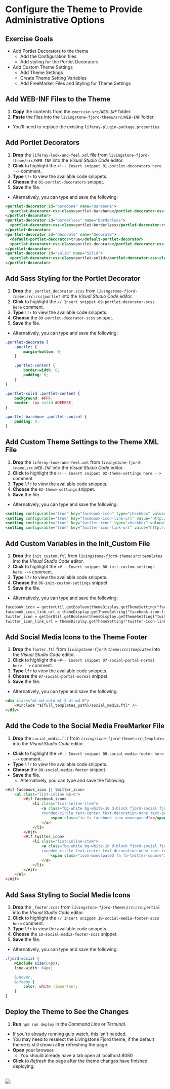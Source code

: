 # Configure the Theme to Provide Administrative Options

<div class="ahead">

## Exercise Goals

* Add Portlet Decorators to the theme
  * Add the Configuration files
  * Add styling for the Portlet Decorators
* Add Custom Theme Settings
  * Add Theme Settings
  * Create Theme Setting Variables
  * Add FreeMarker Files and Styling for Theme Settings

</div>

## Add WEB-INF Files to the Theme
1. **Copy** the contents from the _`exercise-src/WEB-INF`_ folder.  
2. **Paste** the files into the `livingstone-fjord-theme/src/WEB-INF` folder.
  * You'll need to replace the existing `liferay-plugin-package.properties`.

## Add Portlet Decorators
1. **Drop** the `liferay-look-and-feel.xml` file from `livingstone-fjord-theme/src/WEB-INF` into the _Visual Studio Code_ editor.
2. **Click** to highlight the `<!-- Insert snippet 01-portlet-decorators here -->` comment.
3. **Type** `lfr` to view the available code snippets.
4. **Choose** the `01-portlet-decorators` snippet.
5. **Save** the file.
  * Alternatively, you can type and save the following:

```XML
<portlet-decorator id="barebone" name="Barebone">
  <portlet-decorator-css-class>portlet-barebone</portlet-decorator-css-class>
</portlet-decorator>
<portlet-decorator id="borderless" name="Borderless">
  <portlet-decorator-css-class>portlet-borderless</portlet-decorator-css-class>
</portlet-decorator>
<portlet-decorator id="decorate" name="Decorate">
  <default-portlet-decorator>true</default-portlet-decorator>
  <portlet-decorator-css-class>portlet-decorate</portlet-decorator-css-class>
</portlet-decorator>
<portlet-decorator id="solid" name="Solid">
  <portlet-decorator-css-class>portlet-solid</portlet-decorator-css-class>
</portlet-decorator>
```

## Add Sass Styling for the Portlet Decorator
1. **Drop** the `_portlet_decorator.scss` from _`livingstone-fjord-theme\src\css\portlet`_ into the _Visual Studio Code_ editor.
2. **Click** to highlight the `// Insert snippet 09-portlet-decorator-scss here` comment.
3. **Type** `lfr` to view the available code snippets.
4. **Choose** the `09-portlet-decorator-scss` snippet.
5. **Save** the file.   
  * Alternatively, you can type and save the following:

```SCSS
.portlet-decorate {
    .portlet {
        margin-bottom: 0;
    }

    .portlet-content {
        border-width: 0;
        padding: 0;
    }
}

.portlet-solid .portlet-content {
    background: #FFF;
    border: 1px solid #DEEEEE;
}

.portlet-barebone .portlet-content {
    padding: 0;
}
```

## Add Custom Theme Settings to the Theme XML File
1. **Drop** the `liferay-look-and-feel.xml` from _`livingstone-fjord-theme\src\WEB-INF`_ into the _Visual Studio Code_ editor.
2. **Click** to highlight the `<!-- Insert snippet 02-theme-settings here -->` comment.
3. **Type** `lfr` to view the available code snippets.
4. **Choose** the `02-theme-settings` snippet.
5. **Save** the file.   
  * Alternatively, you can type and save the following:

```XML
<setting configurable="true" key="facebook-icon" type="checkbox" value="true" />
<setting configurable="true" key="facebook-icon-link-url" value="http://www.facebook.com" />
<setting configurable="true" key="twitter-icon" type="checkbox" value="true" />
<setting configurable="true" key="twitter-icon-link-url" value="http://www.twitter.com" />
```

## Add Custom Variables in the Init_Custom File
1. **Drop** the `init_custom.ftl` from _`livingstone-fjord-theme\src\templates`_ into the _Visual Studio Code_ editor.
2. **Click** to highlight the `<#-- Insert snippet 06-init-custom-settings here -->` comment.
3. **Type** `lfr` to view the available code snippets.
4. **Choose** the `06-init-custom-settings` snippet.
5. **Save** the file.
  * Alternatively, you can type and save the following:

```html
facebook_icon = getterUtil.getBoolean(themeDisplay.getThemeSetting("facebook-icon"))
facebook_icon_link_url = themeDisplay.getThemeSetting("facebook-icon-link-url")
twitter_icon = getterUtil.getBoolean(themeDisplay.getThemeSetting("twitter-icon"))
twitter_icon_link_url = themeDisplay.getThemeSetting("twitter-icon-link-url")
```

## Add Social Media Icons to the Theme Footer
1. **Drop** the `footer.ftl` from _`livingstone-fjord-theme\src\templates`_ into the _Visual Studio Code_ editor.
2. **Click** to highlight the `<#-- Insert snippet 07-social-portal-normal here -->` comment.
3. **Type** `lfr` to view the available code snippets.
4. **Choose** the `07-social-portal-normal` snippet.
5. **Save** the file.
  * Alternatively, you can type and save the following:

```html
<div class="ml-md-auto mt-3 mt-md-0">
    <#include "${full_templates_path}/social_media.ftl" />
</div>
```

## Add the Code to the Social Media FreeMarker File
1. **Drop** the `social_media.ftl` from _`livingstone-fjord-theme\src\templates`_ into the _Visual Studio Code_ editor.
* **Click** to highlight the `<#-- Insert snippet 08-social-media-footer here -->` comment.
* **Type** `lfr` to view the available code snippets.
* **Choose** the `08-social-media-footer` snippet.
* **Save** the file.
  * Alternatively, you can type and save the following:

```html
<#if facebook_icon || twitter_icon>
    <ul class="list-inline mb-0">
        <#if facebook_icon>
            <li class="list-inline-item">
                <a class="bg-white bg-white-10 d-block fjord-social fjord-text-primary
                rounded-circle text-center text-decoration-none text-primary" href="${facebook_icon_link_url}" rel="external" target="_blank" title="Go to our Facebook (in new window)">
                    <span class="fa fa-facebook icon-monospaced"></span>
                </a>
            </li>
        </#if>
        <#if twitter_icon>
            <li class="list-inline-item">
                <a class="bg-white bg-white-10 d-block fjord-social fjord-text-info
                rounded-circle text-center text-decoration-none text-info" href="${twitter_icon_link_url}" rel="external" target="_blank" title="Go to our Twitter (in new window)">
                    <span class="icon-monospaced fa fa-twitter-square"></span>
                </a>
            </li>
        </#if>
    </ul>
</#if>
```

<div class="page"></div>

## Add Sass Styling to Social Media Icons
1. **Drop** the `_footer.scss` from _`livingstone-fjord-theme\src\css\partial`_ into the _Visual Studio Code_ editor.
2. **Click** to highlight the `// Insert snippet 10-social-media-footer-scss here` comment.
3. **Type** `lfr` to view the available code snippets.
4. **Choose** the `10-social-media-footer-scss` snippet.
5. **Save** the file.
  * Alternatively, you can type and save the following:

```SCSS
.fjord-social {
    @include size(64px);
    line-width: 64px;

    &:hover,
    &:focus {
        color: white !important;
    }
}
```

## Deploy the Theme to See the Changes
1. **Run** `npm run deploy` in the _Command Line_ or _Terminal_.
  * If you're already running gulp watch, this isn't needed.
  * You may need to reselect the Livingstone Fjord theme, if the default theme is still shown after refreshing the page.
* **Open** your browser.
  * You should already have a tab open at localhost:8080
* **Click** to _Refresh_ the page after the theme changes have finished deploying.

<br />

<img src="images/theme_settings_complete.png" style="max-width:100%;">
